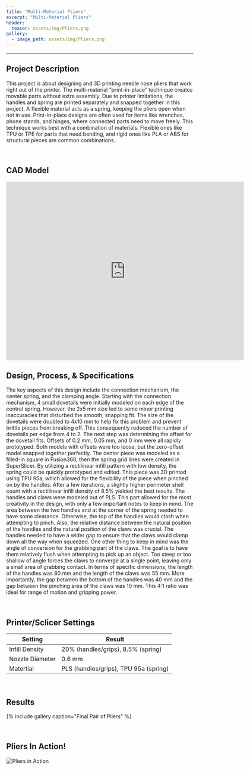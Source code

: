 ```yaml
---
title: "Multi-Material Pliers"
excerpt: "Multi-Material Pliers"
header:
  teaser: assets/img/Pliers.png
gallery:
  - image_path: assets/img/Pliers.png
---
```

---

## Project Description

This project is about designing and 3D printing needle nose pliers that work right out of the printer. The multi-material “print-in-place” technique creates movable parts without extra assembly. Due to printer limitations, the handles and spring are printed separately and snapped together in this project. A flexible material acts as a spring, keeping the pliers open when not in use. Print-in-place designs are often used for items like wrenches, phone stands, and hinges, where connected parts need to move freely. This technique works best with a combination of materials. Flexible ones like TPU or TPE for parts that need bending, and rigid ones like PLA or ABS for structural pieces are common combinations.

<br>

## CAD Model

<iframe src="https://vanderbilt643.autodesk360.com/shares/public/SH286ddQT78850c0d8a4f30ad019b1cca426?mode=embed" width="640" height="480" allowfullscreen="true" webkitallowfullscreen="true" mozallowfullscreen="true"  frameborder="0"></iframe>

<br>

## Design, Process, & Specifications

The key aspects of this design include the connection mechanism, the center spring, and the clamping angle. 
Starting with the connection mechanism, 4 small dovetails were initially modeled on each edge of the central spring. However, the 2x5 mm size led to some minor printing inaccuracies that disturbed the smooth, snapping fit. The size of the dovetails were doubled to 4x10 mm to help fix this problem and prevent brittle pieces from breaking off. This consequently reduced the number of dovetails per edge from 4 to 2. The next step was determining the offset for the dovetail fits. Offsets of 0.2 mm, 0.05 mm, and 0 mm were all rapidly prototyped. Both models with offsets were too loose, but the zero-offset model snapped together perfectly.
The center piece was modeled as a filled-in square in Fusion360, then the spring grid lines were created in SuperSlicer. By utilizing a rectilinear infill pattern with low density, the spring could be quickly prototyped and edited. This piece was 3D printed using TPU 95a, which allowed for the flexibility of the piece when pinched on by the handles. After a few iterations, a slightly higher perimeter shell count with a rectilinear infill density of 8.5% yielded the best results.
The handles and claws were modeled out of PLS. This part allowed for the most creativity in the design, with only a few important notes to keep in mind. The area between the two handles and at the corner of the spring needed to have some clearance. Otherwise, the top of the handles would clash when attempting to pinch. Also, the relative distance between the natural position of the handles and the natural position of the claws was crucial. The handles needed to have a wider gap to ensure that the claws would clamp down all the way when squeezed. One other thing to keep in mind was the angle of conversion for the grabbing part of the claws. The goal is to have them relatively flush when attempting to pick up an object. Too steep or too shallow of angle forces the claws to converge at a single point, leaving only a small area of grabbing contact. In terms of specific dimensions, the length of the handles was 80 mm and the length of the claws was 55 mm. More importantly, the gap between the bottom of the handles was 40 mm and the gap between the pinching area of the claws was 10 mm. This 4:1 ratio was ideal for range of motion and gripping power.

<br>

## Printer/Sclicer Settings

| Setting         | Result                                |
|-----------------|---------------------------------------|
| Infill Density  | 20% (handles/grips), 8.5% (spring)    |
| Nozzle Diameter | 0.6 mm                                |
| Matertial       | PLS (handles/grips), TPU 95a (spring) |

<br>

## Results

{% include gallery caption="Final Pair of Pliers" %}

<br>

## Pliers In Action!

![Pliers in Action](/assets/img/PliersGIF.gif)
